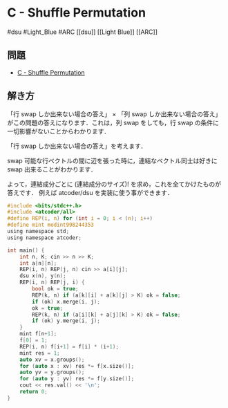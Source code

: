 # C - Shuffle Permutation
#dsu #Light_Blue #ARC
[[dsu]] [[Light Blue]] [[ARC]]

## 問題
- [C - Shuffle Permutation](https://atcoder.jp/contests/arc107/tasks/arc107_c)

## 解き方
「行 swap しか出来ない場合の答え」 × 「列 swap しか出来ない場合の答え」がこの問題の答えになります．これは，列 swap をしても，行 swap の条件に一切影響がないことからわかります．

「行 swap しか出来ない場合の答え」を考えます．

swap 可能な行ベクトルの間に辺を張った時に，連結なベクトル同士は好きに swap 出来ることがわかります．

よって，連結成分ごとに (連結成分のサイズ)! を求め，これを全てかけたものが答えです．
例えば atcoder/dsu を実装に使う事ができます．

```c
#include <bits/stdc++.h>
#include <atcoder/all>
#define REP(i, n) for (int i = 0; i < (n); i++)
#define mint modint998244353
using namespace std;
using namespace atcoder;

int main() {
	int n, K; cin >> n >> K;
	int a[n][n];
	REP(i, n) REP(j, n) cin >> a[i][j];
	dsu x(n), y(n);
	REP(i, n) REP(j, i) {
		bool ok = true;
		REP(k, n) if (a[k][i] + a[k][j] > K) ok = false;
		if (ok) x.merge(i, j);
		ok = true;
		REP(k, n) if (a[i][k] + a[j][k] > K) ok = false;
		if (ok) y.merge(i, j);
	}
	mint f[n+1];
	f[0] = 1;
	REP(i, n) f[i+1] = f[i] * (i+1);
	mint res = 1;
	auto xv = x.groups();
	for (auto x : xv) res *= f[x.size()];
	auto yv = y.groups();
	for (auto y : yv) res *= f[y.size()];
	cout << res.val() << '\n';
	return 0;
}
```
